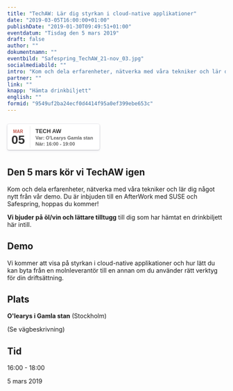 ```yaml
---
title: "TechAW: Lär dig styrkan i cloud-native applikationer"
date: "2019-03-05T16:00:00+01:00"
publishDate: "2019-01-30T09:49:51+01:00"
eventdatum: "Tisdag den 5 mars 2019"
draft: false
author: ""
dokumentnamn: ""
eventbild: "Safespring_TechAW_21-nov_03.jpg"
socialmediabild: ""
intro: "Kom och dela erfarenheter, nätverka med våra tekniker och lär dig något nytt från vår demo. Du är inbjuden till en AfterWork med SUSE och Safespring, hoppas du kommer!"
partner: ""
link: ""
knapp: "Hämta drinkbiljett"
english: ""
formid: "9549uf2ba24ecf0d4414f95a0ef399ebe653c"
---
```

<style>
.safespring-event 							{display:inline-block;position:relative;cursor:default;background:#fff;font-family: 'Hind', sans-serif;font-weight:600;color:#323232!important;font-size:15px;line-height:100%;-webkit-box-shadow:0 0 0 0.5px rgba(50,50,93,.17), 0 2px 5px 0 rgba(50,50,93,.1), 0 1px 1.5px 0 rgba(0,0,0,.07), 0 1px 2px 0 rgba(0,0,0,.08), 0 0 0 0 transparent!important;;-moz-box-shadow:0 0 0 0.5px rgba(50,50,93,.17), 0 2px 5px 0 rgba(50,50,93,.1), 0 1px 1.5px 0 rgba(0,0,0,.07), 0 1px 2px 0 rgba(0,0,0,.08), 0 0 0 0 transparent!important;;box-shadow:0 0 0 0.5px rgba(50,50,93,.17), 0 2px 5px 0 rgba(50,50,93,.1), 0 1px 1.5px 0 rgba(0,0,0,.07), 0 1px 2px 0 rgba(0,0,0,.08), 0 0 0 0 transparent!important;;-webkit-border-radius:4px;border-radius:4px;}
.safespring-event .date 						{width:50px;height:60px;float:left;position:relative;}
.safespring-event .date .mon 				{display:block;text-align:center;padding:12px 0px 0px 0px;font-size:10px;color:#bf5549;font-weight:bold;line-height:110%;text-transform:uppercase;}
.safespring-event .date .day 				{display:block;text-align:center;padding:0px 0px 8px 0px;font-size:28px;font-weight:bold;color:#333;line-height:100%;}
.safespring-event .date .bdr1 				{width:1px;height:50px;background:#eaeaea;position:absolute;z-index:100;top:5px;right:-3px;}
.safespring-event .date .bdr2 				{width:1px;height:50px;background:#fff;position:absolute;z-index:100;top:5px;right:-4px;}
.safespring-event .desc 						{height:60px;float:left;position:relative;padding:0px 15px 0px 0px;}
.safespring-event .desc p 					{margin:0;display:block;text-align:left;padding:10px 0px 0px 15px;font-size:11px;color:#666;line-height:130%;}
.safespring-event .desc .hed 				{font-family: 'Hind', sans-serif;height:15px;display:block;overflow:hidden;margin-bottom:0px;font-size:13px;line-height:110%;color:#333;text-transform:uppercase;}
.safespring-event .desc .des 				{font-family: 'Hind', sans-serif;height:28px;display:block;overflow:hidden;}
.safespring-event-selected 					{background-color:#f4f4f4;}
.safespring-event .start, .safespring-event .end, .safespring-event .timezone, .safespring-event .title, .safespring-event .description, .safespring-event .location, .safespring-event .organizer, .safespring-event .organizer_email, .safespring-event .facebook_event, .addeventatc .all_day_event, .addeventatc .date_format, .addeventatc .alarm_reminder, .addeventatc .recurring, .addeventatc .attendees, .addeventatc .calname, .addeventatc .uid, .addeventatc .status, .safespring-event .method, .safespring-event .client, .safespring-event .transp {display:none!important;}
</style>

<div style="clear:both;padding:10px 0px 10px 0px;">
	<div class="safespring-event" data-styling="none">
		<div class="date">
			<span class="mon">MAR</span>
			<span class="day">05</span>
			<div class="bdr1"></div>
			<div class="bdr2"></div>
		</div>
		<div class="desc">
			<p>
				<strong class="hed">Tech AW</strong>
				<span class="des">Var: O'Learys Gamla stan<br />När: 16:00 - 19:00</span>
			</p>
		</div>
	</div>
	</div>

## Den 5 mars kör vi TechAW igen
Kom och dela erfarenheter, nätverka med våra tekniker och lär dig något nytt från vår demo. Du är inbjuden till en AfterWork med SUSE och Safespring, hoppas du kommer!

**Vi bjuder på öl/vin och lättare tilltugg** till dig som har hämtat en drinkbiljett här intill.

## Demo
Vi kommer att visa på styrkan i cloud-native applikationer och hur lätt du kan byta från en molnleverantör till en annan om du använder rätt verktyg för din driftsättning.

## Plats
**O'learys i Gamla stan** (Stockholm)

(Se vägbeskrivning)

## Tid
16:00 - 18:00

5 mars 2019
